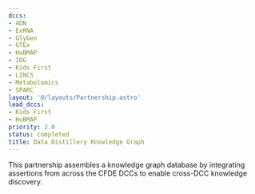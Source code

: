 ```yaml
---
dccs:
- 4DN
- ExRNA
- GlyGen
- GTEx
- HuBMAP
- IDG
- Kids First
- LINCS
- Metabolomics
- SPARC
layout: '@/layouts/Partnership.astro'
lead_dccs:
- Kids First
- HuBMAP
priority: 2.0
status: completed
title: Data Distillery Knowledge Graph
---
```

This partnership assembles a knowledge graph database by integrating assertions from across the CFDE DCCs to enable cross-DCC knowledge discovery.
